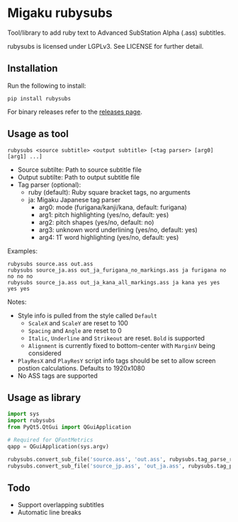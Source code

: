 # Migaku rubysubs

Tool/library to add ruby text to Advanced SubStation Alpha (.ass) subtitles.

rubysubs is licensed under LGPLv3. See LICENSE for further detail.

## Installation

Run the following to install:

```
pip install rubysubs
```
For binary releases refer to the [releases page](https://github.com/RicBent/rubysubs/releases/).

## Usage as tool

```
rubysubs <source subtitle> <output subtitle> [<tag parser> [arg0] [arg1] ...]
```

- Source subtilte: Path to source subtitle file
- Output subtilte: Path to output subtitle file
- Tag parser (optional):
  - ruby (default): Ruby square bracket tags, no arguments
  - ja: Migaku Japanese tag parser
    - arg0: mode (furigana/kanji/kana, default: furigana)
    - arg1: pitch highlighting (yes/no, default: yes)
    - arg2: pitch shapes (yes/no, default: no)
    - arg3: unknown word underlining (yes/no, default: yes)
    - arg4: 1T word highlighting (yes/no, default: yes)

Examples:

```
rubysubs source.ass out.ass
rubysubs source_ja.ass out_ja_furigana_no_markings.ass ja furigana no no no no
rubysubs source_ja.ass out_ja_kana_all_markings.ass ja kana yes yes yes yes
```

Notes:
- Style info is pulled from the style called ``Default``
  - ``ScaleX`` and ``ScaleY`` are reset to 100
  - ``Spacing`` and ``Angle`` are reset to 0
  - ``Italic``, ``Underline`` and ``Strikeout`` are reset. ``Bold`` is supported
  - ``Alignment`` is currently fixed to bottom-center with ``MarginV`` being considered
- ``PlayResX`` and ``PlayResY`` script info tags should be set to allow screen postion calculations. Defaults to 1920x1080
- No ASS tags are supported

## Usage as library

```python
import sys
import rubysubs
from PyQt5.QtGui import QGuiApplication

# Required for QFontMetrics
qapp = QGuiApplication(sys.argv)

rubysubs.convert_sub_file('source.ass', 'out.ass', rubysubs.tag_parse_ruby.parse)
rubysubs.convert_sub_file('source_jp.ass', 'out_ja.ass', rubysubs.tag_parse_migaku_ja.parse)
```

## Todo
- Support overlapping subtitles
- Automatic line breaks
